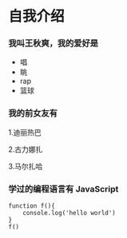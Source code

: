 # 自我介绍
### 我叫王秋爽，我的爱好是
* 唱
* 眺
* rap
* 篮球
### 我的前女友有

1.迪丽热巴

2.古力娜扎

3.马尔扎哈

### 学过的编程语言有 JavaScript

```
function f(){
    console.log('hello world')
}
f()
```